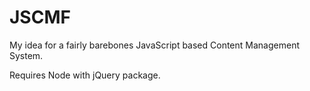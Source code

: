 # JSCMF
My idea for a fairly barebones JavaScript based Content Management System.

Requires Node with jQuery package.
